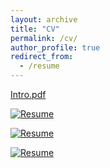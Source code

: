 ```yaml
---
layout: archive
title: "CV"
permalink: /cv/
author_profile: true
redirect_from:
  - /resume
---
```



[Intro.pdf](https://github.com/SatyajitNarayanan/satyajitnarayanan.github.io/blob/master/files/Resume%20-%20p.pdf)


[![Resume](https://github.com/SatyajitNarayanan/satyajitnarayanan.github.io/tree/master/images/Resume.jpg)](https://github.com/SatyajitNarayanan/satyajitnarayanan.github.io/blob/master/files/Resume%20-%20p.pdf)

[![Resume](https://github.com/SatyajitNarayanan/satyajitnarayanan.github.io/tree/master/images/Resume.png)](https://github.com/SatyajitNarayanan/satyajitnarayanan.github.io/blob/master/files/Resume%20-%20p.pdf)

[![Resume](https://github.com/SatyajitNarayanan/satyajitnarayanan.github.io/tree/master/images/Resume_tn.jpg)](https://github.com/SatyajitNarayanan/satyajitnarayanan.github.io/blob/master/files/Resume%20-%20p.pdf)

